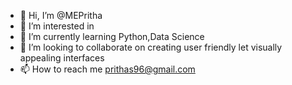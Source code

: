 - 👋 Hi, I’m @MEPritha
- 👀 I’m interested in 
- 🌱 I’m currently learning Python,Data Science
- 💞️ I’m looking to collaborate on creating user friendly let visually appealing interfaces 
- 📫 How to reach me prithas96@gmail.com

<!---
MEPritha/MEPritha is a ✨ special ✨ repository because its `README.md` (this file) appears on your GitHub profile.
You can click the Preview link to take a look at your changes.
--->
